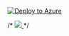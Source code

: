 [![Deploy to Azure](http://azuredeploy.net/deploybutton.png)](https://azuredeploy.net/)

/* <a href="https://azuredeploy.net/" target="_blank">
    <img src="http://azuredeploy.net/deploybutton.png"/>
</a> */
